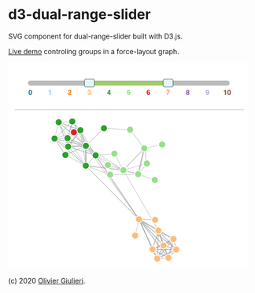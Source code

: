# d3-dual-range-slider

SVG component for dual-range-slider built with D3.js. 

[Live demo](https://evoluteur.github.io/d3-dual-range-slider) controling groups in a force-layout graph.

![Screenshot](https://raw.githubusercontent.com/evoluteur/d3-dual-range-slider/master/screenshot.gif)

(c) 2020 [Olivier Giulieri](https://evoluteur.github.io/).
